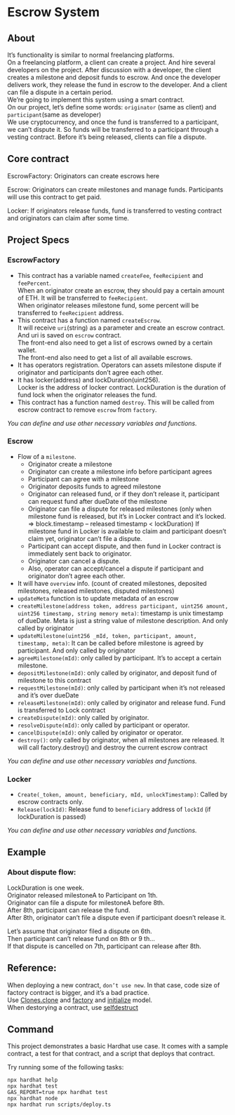 # Escrow System

## About
It’s functionality is similar to normal freelancing platforms.  
On a freelancing platform, a client can create a project. And hire several developers on the project. After discussion with a developer, the client creates a milestone and deposit funds to escrow. And once the developer delivers work, they release the fund in escrow to the developer. And a client can file a dispute in a certain period.  
We’re going to implement this system using a smart contract.  
On our project, let’s define some words: `originator` (same as client) and `participant`(same as developer)  
We use cryptocurrency, and once the fund is transferred to a participant, we can’t dispute it. So funds will be transferred to a participant through a vesting contract. Before it’s being released, clients can file a dispute.  

## Core contract
EscrowFactory: Originators can create escrows here

Escrow: Originators can create milestones and manage funds. Participants will use this contract to get paid.

Locker: If originators release funds, fund is transferred to vesting contract and originators can claim after some time.

## Project Specs

### EscrowFactory
  - This contract has a variable named `createFee`, `feeRecipient` and `feePercent`.  
    When an originator create an escrow, they should pay a certain amount of ETH. It will be  transferred to `feeRecipient`.  
    When originator releases milestone fund, some percent will be transferred to `feeRecipient` address.
  - This contract has a function named `createEscrow`.  
    It will receive `uri`(string) as a parameter and create an escrow contract. And uri is saved on `escrow` contract.  
    The front-end also need to get a list of escrows owned by a certain wallet.  
    The front-end also need to get a list of all available escrows.  
  - It has operators registration. Operators can assets milestone dispute if originator and participants don’t agree each other.
  - It has locker(address) and lockDuration(uint256).  
    Locker is the address of locker contract. LockDuration is the duration of fund lock when the originator releases the fund.
  - This contract has a function named `destroy`. This will be called from escrow contract to remove `escrow` from `factory`.

_You can define and use other necessary variables and functions._

### Escrow
  - Flow of a `milestone`.
    - Originator create a milestone
    - Originator can create a milestone info before participant agrees
    - Participant can agree with a milestone
    - Originator deposits funds to agreed milestone
    - Originator can released fund, or if they don’t release it, participant can request fund after dueDate of the milestone
    - Originator can file a dispute for released milestones (only when milestone fund is released, but it’s in Locker contract and it’s locked. => block.timestamp – released timestamp < lockDuration)
      If milestone fund in Locker is available to claim and participant doesn’t claim yet, originator can’t file a dispute.
    - Participant can accept dispute, and then fund in Locker contract is immediately sent back to originator.
    - Originator can cancel a dispute.
    - Also, operator can accept/cancel a dispute if participant and originator don’t agree each other.
  - It will have `overview` info. (count of created milestones, deposited milestones, released milestones, disputed milestones)
  - `updateMeta` function is to update metadata of an escrow
  - `createMilestone(address token, address participant, uint256 amount, uint256 timestamp, string memory meta)`: timestamp is unix timestamp of dueDate. Meta is just a string value of milestone description. And only called by originator
  - `updateMilestone(uint256 _mId, token, participant, amount, timestamp, meta)`: It can be called before milestone is agreed by participant. And only called by originator
  - `agreeMilestone(mId)`: only called by participant. It’s to accept a certain milestone.
  - `depositMilestone(mId)`: only called by originator, and deposit fund of milestone to this contract
  - `requestMilestone(mId)`: only called by participant when it’s not released and it’s over dueDate
  - `releaseMilestone(mId)`: only called by originator and release fund. Fund is transferred to Lock contract
  - `createDispute(mId)`: only called by originator. 
  - `resolveDispute(mId)`: only called by participant or operator.
  - `cancelDispute(mId)`: only called by originator or operator. 
  - `destroy()`: only called by originator, when all milestones are released. It will call factory.destroy() and destroy the current escrow contract

_You can define and use other necessary variables and functions._

### Locker
  - `Create(_token, amount, beneficiary, mId, unlockTimestamp)`: Called by escrow contracts only. 
  - `Release(lockId)`: Release fund to `beneficiary` address of `lockId` (if lockDuration is passed)

_You can define and use other necessary variables and functions._

## Example
### About dispute flow:
LockDuration is one week.  
Originator released milestoneA to Participant on 1th.  
Originator can file a dispute for milestoneA before 8th.  
After 8th, participant can release the fund.  
After 8th, originator can’t file a dispute even if participant doesn’t release it.  

Let’s assume that originator filed a dispute on 6th.  
Then participant can’t release fund on 8th or 9 th…  
If that dispute is cancelled on 7th, participant can release after 8th.  

## Reference:
When deploying a new contract, `don’t use new`. In that case, code size of factory contract is bigger, and it’s a bad practice.  
Use [Clones.clone](https://docs.openzeppelin.com/contracts/4.x/api/proxy#Clones) and [factory](https://github.com/pancakeswap/pancake-smart-contracts/blob/master/projects/farms-pools/contracts/SmartChefFactory.sol) and [initialize](https://github.com/pancakeswap/pancake-smart-contracts/blob/master/projects/farms-pools/contracts/SmartChefInitializable.sol) model.  
When destorying a contract, use [selfdestruct](https://solidity-by-example.org/hacks/self-destruct/)

## Command
This project demonstrates a basic Hardhat use case. It comes with a sample contract, a test for that contract, and a script that deploys that contract.

Try running some of the following tasks:

```shell
npx hardhat help
npx hardhat test
GAS_REPORT=true npx hardhat test
npx hardhat node
npx hardhat run scripts/deploy.ts
```
